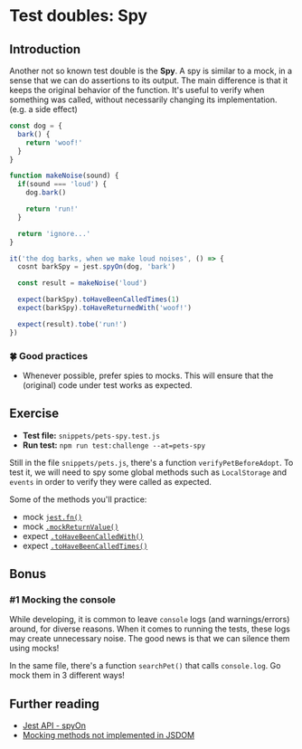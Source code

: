 # Test doubles: Spy

## Introduction

Another not so known test double is the **Spy**. A spy is similar to a mock, in a sense that we can do assertions to its output. The main difference is that it keeps the original behavior of the function. It's useful to verify when something was called, without necessarily changing its implementation. (e.g. a side effect)

```js
const dog = {
  bark() {
    return 'woof!'
  }
}

function makeNoise(sound) {
  if(sound === 'loud') {
    dog.bark()

    return 'run!'
  }

  return 'ignore...'
}

it('the dog barks, when we make loud noises', () => {
  cosnt barkSpy = jest.spyOn(dog, 'bark')

  const result = makeNoise('loud')

  expect(barkSpy).toHaveBeenCalledTimes(1)
  expect(barkSpy).toHaveReturnedWith('woof!')

  expect(result).tobe('run!')
})
```

### 🍀 Good practices

- Whenever possible, prefer spies to mocks. This will ensure that the (original) code under test works as expected.

## Exercise

- **Test file:** `snippets/pets-spy.test.js`
- **Run test:** `npm run test:challenge --at=pets-spy`

Still in the file `snippets/pets.js`,
there's a function `verifyPetBeforeAdopt`. To test it, we will need to spy some global methods such as `LocalStorage` and `events` in order to verify they were called as expected.

Some of the methods you'll practice:

- mock [`jest.fn()`](https://jestjs.io/docs/en/mock-functions#using-a-mock-function)
- mock [`.mockReturnValue()`](https://jestjs.io/docs/en/mock-functions#mock-return-values)
- expect [`.toHaveBeenCalledWith()`](https://jestjs.io/docs/en/expect#tohavebeencalledwitharg1-arg2-)
- expect [`.toHaveBeenCalledTimes()`](https://jestjs.io/docs/en/expect#tohavebeencalledtimesnumber)

## Bonus

### #1 Mocking the console

While developing, it is common to leave `console` logs (and warnings/errors) around, for diverse reasons. When it comes to running the tests, these logs may create unnecessary noise. The good news is that we can silence them using mocks!

In the same file, there's a function `searchPet()` that calls `console.log`. Go mock them in 3 different ways!

## Further reading

- [Jest API - spyOn](https://jestjs.io/docs/en/jest-object#jestspyonobject-methodname)
- [Mocking methods not implemented in JSDOM](https://jestjs.io/docs/en/manual-mocks#mocking-methods-which-are-not-implemented-in-jsdom)
